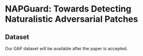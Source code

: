 # NAPGuard: Towards Detecting Naturalistic Adversarial Patches

## Dataset
Our GAP dataset will be available after the paper is accepted.
